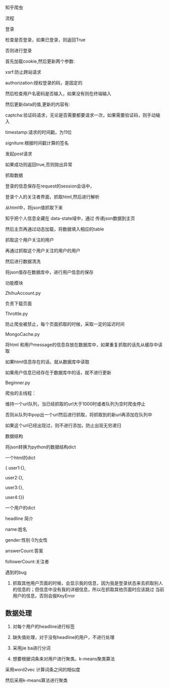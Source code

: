 知乎爬虫

流程

登录

检查是否登录，如果已登录，则返回True

否则进行登录

首先加载cookie,然后更新两个参数:

 xsrf:防止跨站请求

authorization:授权登录的码，是固定的

然后检查用户名密码是否输入，如果没有则在终端输入

然后更新data的值,更新的内容有:

captcha:验证码请求，无论是否需要都要请求一次，如果需要验证码，则手动输入

timestamp:请求的时间戳，为11位

signiture:根据时间戳计算的签名

发起post请求

如果成功则返回true,否则抛出异常



抓取数据

登录的信息保存在request的session会话中，

登录个人的关注者界面，抓取html,然后进行解析

从html中，将json值抓取下来

知乎把个人信息全藏在 data-state域中，通过 传递json数据到主页

然后主页再通过动态加载，将数据填入相应的table

抓取这个用户关注的用户

再通过抓取这个用户关注的用户的用户

然后进行数据清洗

将json值存在数据库中，进行用户信息的保存



功能模块

ZhihuAccount.py

 负责下载页面

Throttle.py

 防止爬虫被禁止，每个页面抓取的时候，采取一定的延迟时间

MongoCache.py

 将html 和用户message的信息存放在数据库中，如果重复抓取的话先从缓存中读取

如果html信息存在的话，就从数据库中读取

如果用户信息已经存在于数据库中的话，就不进行更新

Beginner.py

爬虫的主线程：

维持一个url队列，当已经抓取的url大于1000时或者队列为空时爬虫停止

否则从队列中pop出一个url然后进行抓取，将抓取到的新url再添加在队列中

如果这个url已经出现过，则不进行添加，防止出现无穷递归



数据结构

将json转换为python的数据结构dict

一个html的dict

{ user1:{},

user2:{},

user3:{},

user4:{}}

一个用户的dict

headline 简介

name:姓名

gender:性别 0为女性

answerCount:答案

followerCount:关注者



遇到的bug

1. 抓取其他用户页面的时候，会显示我的信息，因为我是登录状态来去抓取别人的信息的；但信息中没有我的详细信息，所以在抓取其他页面时应该跳过 当前用户的信息，否则会报KeyError



## 数据处理

1. 对每个用户的headline进行标签
2. 缺失值处理，对于没有headline的用户，不进行处理
3. 采用jie ba进行分词


4. 想要根据词条来对用户进行聚类。k-means聚类算法

采用word2vec 计算词条之间的相似度

然后采用k-means算法进行聚类








